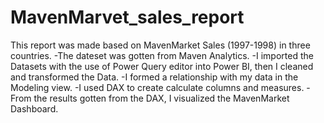 # MavenMarvet_sales_report
This report was made based on MavenMarket Sales (1997-1998) in three countries.
-The dateset was gotten from Maven Analytics. 
-I imported the Datasets with the use of Power Query editor into Power BI, then I cleaned and transformed the Data. 
-I formed a relationship with my data in the Modeling view. 
-I used DAX to create calculate columns and measures. 
-From the results gotten from the DAX, I visualized the MavenMarket Dashboard.
